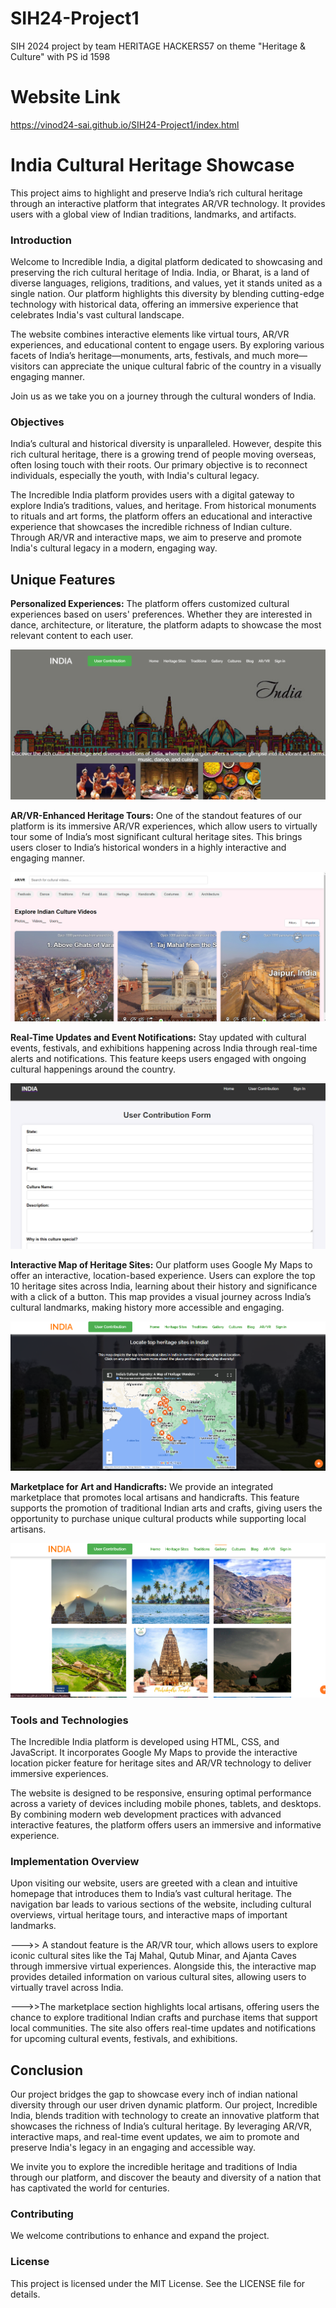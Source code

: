 # SIH24-Project1
SIH 2024 project by team HERITAGE HACKERS57 on theme "Heritage &amp; Culture" with PS id 1598 

# Website Link
https://vinod24-sai.github.io/SIH24-Project1/index.html

# India Cultural Heritage Showcase
This project aims to highlight and preserve India’s rich cultural heritage through an interactive platform that integrates AR/VR technology. It provides users with a global view of Indian traditions, landmarks, and artifacts.

### Introduction
Welcome to Incredible India, a digital platform dedicated to showcasing and preserving the rich cultural heritage of India. India, or Bharat, is a land of diverse languages, religions, traditions, and values, yet it stands united as a single nation. Our platform highlights this diversity by blending cutting-edge technology with historical data, offering an immersive experience that celebrates India's vast cultural landscape.

The website combines interactive elements like virtual tours, AR/VR experiences, and educational content to engage users. By exploring various facets of India’s heritage—monuments, arts, festivals, and much more—visitors can appreciate the unique cultural fabric of the country in a visually engaging manner.

Join us as we take you on a journey through the cultural wonders of India.


### Objectives
India’s cultural and historical diversity is unparalleled. However, despite this rich cultural heritage, there is a growing trend of people moving overseas, often losing touch with their roots. Our primary objective is to reconnect individuals, especially the youth, with India's cultural legacy.

The Incredible India platform provides users with a digital gateway to explore India’s traditions, values, and heritage. From historical monuments to rituals and art forms, the platform offers an educational and interactive experience that showcases the incredible richness of Indian culture. Through AR/VR and interactive maps, we aim to preserve and promote India's cultural legacy in a modern, engaging way.

## Unique Features

<b>Personalized Experiences:</b> The platform offers customized cultural experiences based on users' preferences. Whether they are interested in dance, architecture, or literature, the platform adapts to showcase the most relevant content to each user.

<img src="images/Screenshot 2024-09-20 123121.png">

<b> AR/VR-Enhanced Heritage Tours:</b> One of the standout features of our platform is its immersive AR/VR experiences, which allow users to virtually tour some of India’s most significant cultural heritage sites. This brings users closer to India’s historical wonders in a highly interactive and engaging manner.

<img src="images/Screenshot 2024-09-20 123232.png">

<b>Real-Time Updates and Event Notifications:</b> Stay updated with cultural events, festivals, and exhibitions happening across India through real-time alerts and notifications. This feature keeps users engaged with ongoing cultural happenings around the country.

<img src="images/Screenshot 2024-09-20 123257.png">

<b>Interactive Map of Heritage Sites:</b> Our platform uses Google My Maps to offer an interactive, location-based experience. Users can explore the top 10 heritage sites across India, learning about their history and significance with a click of a button. This map provides a visual journey across India’s cultural landmarks, making history more accessible and engaging.

<img src="images/Screenshot 2024-09-20 123137.png">

<b>Marketplace for Art and Handicrafts:</b> We provide an integrated marketplace that promotes local artisans and handicrafts. This feature supports the promotion of traditional Indian arts and crafts, giving users the opportunity to purchase unique cultural products while supporting local artisans.

<img src="images/Screenshot 2024-09-20 123159.png">

### Tools and Technologies
The Incredible India platform is developed using HTML, CSS, and JavaScript. It incorporates Google My Maps to provide the interactive location picker feature for heritage sites and AR/VR technology to deliver immersive experiences.

The website is designed to be responsive, ensuring optimal performance across a variety of devices including mobile phones, tablets, and desktops. By combining modern web development practices with advanced interactive features, the platform offers users an immersive and informative experience.

### Implementation Overview
Upon visiting our website, users are greeted with a clean and intuitive homepage that introduces them to India’s vast cultural heritage. The navigation bar leads to various sections of the website, including cultural overviews, virtual heritage tours, and interactive maps of important landmarks.

--->> A standout feature is the AR/VR tour, which allows users to explore iconic cultural sites like the Taj Mahal, Qutub Minar, and Ajanta Caves through immersive virtual experiences. Alongside this, the interactive map provides detailed information on various cultural sites, allowing users to virtually travel across India.

--->>The marketplace section highlights local artisans, offering users the chance to explore traditional Indian crafts and purchase items that support local communities. The site also offers real-time updates and notifications for upcoming cultural events, festivals, and exhibitions.

## Conclusion
Our project bridges the gap to showcase every inch of indian national diversity through our user driven dynamic platform.
Our project, Incredible India, blends tradition with technology to create an innovative platform that showcases the richness of India’s cultural heritage. By leveraging AR/VR, interactive maps, and real-time event updates, we aim to promote and preserve India's legacy in an engaging and accessible way.

We invite you to explore the incredible heritage and traditions of India through our platform, and discover the beauty and diversity of a nation that has captivated the world for centuries.

### Contributing
We welcome contributions to enhance and expand the project.

### License
This project is licensed under the MIT License. See the LICENSE file for details.

